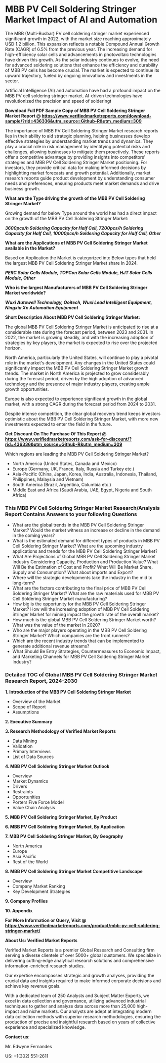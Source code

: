 <meta name="title" content="Global MBB PV Cell Soldering Stringer Market Impact of AI and Automation"><meta name="description" content="The MBB (Multi-Busbar) PV cell soldering stringer market experienced significant growth in 2022, with the market size reaching approximately USD 1.2 billion. This expa"><meta name="title" content="MBB PV Cell Soldering Stringer Market Size, Share, Scope, Trends, Growth, Opportunities, Analysis, Forecast"><h1>MBB PV Cell Soldering Stringer Market Impact of AI and Automation</h1><p>The MBB (Multi-Busbar) PV cell soldering stringer market experienced significant growth in 2022, with the market size reaching approximately USD 1.2 billion. This expansion reflects a notable Compound Annual Growth Rate (CAGR) of 6.5% from the previous year. The increasing demand for high-efficiency solar cells and advancements in photovoltaic technologies have driven this growth. As the solar industry continues to evolve, the need for advanced soldering solutions that enhance the efficiency and durability of MBB PV cells has become crucial. The market is expected to continue its upward trajectory, fueled by ongoing innovations and investments in the sector.</p><p>Artificial Intelligence (AI) and automation have had a profound impact on the MBB PV cell soldering stringer market. AI-driven technologies have revolutionized the precision and speed of solderingt</p><p id="" class=""><strong>Download Full PDF Sample Copy of MBB PV Cell Soldering Stringer Market Report @ <a href="https://www.verifiedmarketreports.com/download-sample/?rid=436336&utm_source=Github-R&utm_medium=309" target="_blank">https://www.verifiedmarketreports.com/download-sample/?rid=436336&utm_source=Github-R&utm_medium=309</a></strong></p><p>The importance of&nbsp;MBB PV Cell Soldering Stringer Market research reports lies in their ability to aid strategic planning, helping businesses develop effective strategies by understanding market trends and dynamics. They play a crucial role in risk management by identifying potential risks and challenges, allowing businesses to mitigate them proactively. These reports offer a competitive advantage by providing insights into competitors' strategies and MBB PV Cell Soldering Stringer Market positioning. For investors, they provide critical data for making informed decisions by highlighting market forecasts and growth potential. Additionally, market research reports guide product development by understanding consumer needs and preferences, ensuring products meet market demands and drive business growth.</p><p><strong>What are the&nbsp;Type driving the growth of the MBB PV Cell Soldering Stringer Market?</strong></p><p id="" class="">Growing demand for below Type around the world has had a direct impact on the growth of the MBB PV Cell Soldering Stringer Market:</p><em><strong>3600pcs/h Soldering Capacity for Half Cell, 7200pcs/h Soldering Capacity for Half Cell, 10000pcs/h Soldering Capacity for Half Cell, Other</strong></em></p><strong>What are the&nbsp;Applications&nbsp;of MBB PV Cell Soldering Stringer Market available in the Market?</strong></p><p id="" class="">Based on Application the Market is categorized into Below types that held the largest MBB PV Cell Soldering Stringer Market share In 2024.</p><em><strong>PERC Solar Cells Module, TOPCon Solar Cells Module, HJT Solar Cells Module, Other</strong></em></p><strong>Who is the largest Manufacturers of MBB PV Cell Soldering Stringer Market worldwide?</strong></p><p><em><strong>Wuxi Autowell Technology, Ooitech, Wuxi Lead Intelligent Equipment, Ningxia Xn Automation Equipment</strong></em></p><p id="" class=""><strong>Short Description About MBB PV Cell Soldering Stringer Market:</strong></p><p>The global MBB PV Cell Soldering Stringer Market is anticipated to rise at a considerable rate during the forecast period, between 2023 and 2031. In 2022, the market is growing steadily, and with the increasing adoption of strategies by key players, the market is expected to rise over the projected horizon.</p><p>North America, particularly the United States, will continue to play a pivotal role in the market's development. Any changes in the United States could significantly impact the MBB PV Cell Soldering Stringer Market growth trends. The market in North America is projected to grow considerably during the forecast period, driven by the high adoption of advanced technology and the presence of major industry players, creating ample growth opportunities.</p><p>Europe is also expected to experience significant growth in the global market, with a strong CAGR during the forecast period from 2024 to 2031.</p><p>Despite intense competition, the clear global recovery trend keeps investors optimistic about the MBB PV Cell Soldering Stringer Market, with more new investments expected to enter the field in the future.</p><p id="" class=""><strong>Get Discount On The Purchase Of This Report @ <a href="https://www.verifiedmarketreports.com/ask-for-discount/?rid=436336&utm_source=Github-R&utm_medium=309" target="_blank">https://www.verifiedmarketreports.com/ask-for-discount/?rid=436336&utm_source=Github-R&utm_medium=309</a></strong></p>Which regions are leading the MBB PV Cell Soldering Stringer Market?</p><ul><li>North America (United States, Canada and Mexico)</li><li>Europe (Germany, UK, France, Italy, Russia and Turkey etc.)</li><li>Asia-Pacific (China, Japan, Korea, India, Australia, Indonesia, Thailand, Philippines, Malaysia and Vietnam)</li><li>South America (Brazil, Argentina, Columbia etc.)</li><li>Middle East and Africa (Saudi Arabia, UAE, Egypt, Nigeria and South Africa)</li></ul><h3 id="" class="">This MBB PV Cell Soldering Stringer Market Research/Analysis Report Contains Answers to your following Questions</h3><ul><li>What are the global trends in the MBB PV Cell Soldering Stringer Market? Would the market witness an increase or decline in the demand in the coming years?</li><li>What is the estimated demand for different types of products in MBB PV Cell Soldering Stringer Market? What are the upcoming industry applications and trends for the MBB PV Cell Soldering Stringer Market?</li><li>What Are Projections of Global MBB PV Cell Soldering Stringer Market Industry Considering Capacity, Production and Production Value? What Will Be the Estimation of Cost and Profit? What Will Be Market Share, Supply and Consumption? What about imports and Export?</li><li>Where will the strategic developments take the industry in the mid to long-term?</li><li>What are the factors contributing to the final price of MBB PV Cell Soldering Stringer Market? What are the raw materials used for MBB PV Cell Soldering Stringer Market manufacturing?</li><li>How big is the opportunity for the MBB PV Cell Soldering Stringer Market? How will the increasing adoption of MBB PV Cell Soldering Stringer Market for mining impact the growth rate of the overall market?</li><li>How much is the global MBB PV Cell Soldering Stringer Market worth? What was the value of the market In 2020?</li><li>Who are the major players operating in the MBB PV Cell Soldering Stringer Market? Which companies are the front runners?</li><li>Which are the recent industry trends that can be implemented to generate additional revenue streams?</li><li>What Should Be Entry Strategies, Countermeasures to Economic Impact, and Marketing Channels for MBB PV Cell Soldering Stringer Market Industry?</li></ul><h3 id="" class="">Detailed TOC of Global MBB PV Cell Soldering Stringer Market Research Report, 2024-2030</h3><p id="" class=""><strong>1. Introduction of the MBB PV Cell Soldering Stringer Market</strong></p><ul><li>Overview of the Market</li><li>Scope of Report</li><li>Assumptions</li></ul><p id="" class=""><strong>2. Executive Summary</strong></p><p id="" class=""><strong>3. Research Methodology of Verified Market Reports</strong></p><ul><li>Data Mining</li><li>Validation</li><li>Primary Interviews</li><li>List of Data Sources</li></ul><p id="" class=""><strong>4. MBB PV Cell Soldering Stringer Market Outlook</strong></p><ul><li>Overview</li><li>Market Dynamics</li><li>Drivers</li><li>Restraints</li><li>Opportunities</li><li>Porters Five Force Model</li><li>Value Chain Analysis</li></ul><p id="" class=""><strong>5. MBB PV Cell Soldering Stringer Market, By Product</strong></p><p id="" class=""><strong>6. MBB PV Cell Soldering Stringer Market, By Application</strong></p><p id="" class=""><strong>7. MBB PV Cell Soldering Stringer Market, By Geography</strong></p><ul><li>North America</li><li>Europe</li><li>Asia Pacific</li><li>Rest of the World</li></ul><p id="" class=""><strong>8. MBB PV Cell Soldering Stringer Market Competitive Landscape</strong></p><ul><li>Overview</li><li>Company Market Ranking</li><li>Key Development Strategies</li></ul><p id="" class=""><strong>9. Company Profiles</strong></p><p id="" class=""><strong>10. Appendix</strong></p><p id="" class=""><strong>For More Information or Query, Visit @ <a href="https://www.verifiedmarketreports.com/product/mbb-pv-cell-soldering-stringer-market/" target="_blank">https://www.verifiedmarketreports.com/product/mbb-pv-cell-soldering-stringer-market/</a></strong></p><p id="" class=""><strong>About Us: Verified Market Reports</strong></p><p id="" class="">Verified Market Reports is a premier Global Research and Consulting firm serving a diverse clientele of over 5000+ global customers. We specialize in delivering cutting-edge analytical research solutions and comprehensive information-enriched research studies.</p><p id="" class="">Our expertise encompasses strategic and growth analyses, providing the crucial data and insights required to make informed corporate decisions and achieve key revenue goals.</p><p id="" class="">With a dedicated team of 250 Analysts and Subject Matter Experts, we excel in data collection and governance, utilizing advanced industrial techniques to gather and analyze data across more than 25,000 high-impact and niche markets. Our analysts are adept at integrating modern data collection methods with superior research methodologies, ensuring the production of precise and insightful research based on years of collective experience and specialized knowledge.</p><p id="" class=""><strong>Contact us:</strong></p><p id="" class="">Mr. Edwyne Fernandes</p><p id="" class="">US: +1(302) 551-2611</p>